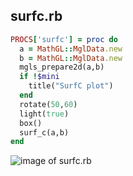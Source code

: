 
## surfc.rb

```ruby
PROCS['surfc'] = proc do
  a = MathGL::MglData.new
  b = MathGL::MglData.new
  mgls_prepare2d(a,b)
  if !$mini
    title("SurfC plot")
  end
  rotate(50,60)
  light(true)
  box()
  surf_c(a,b)
end
```
![image of surfc.rb](https://raw.github.com/masa16/ruby-mathgl-sample/master/samples/surfc/surfc.png)
